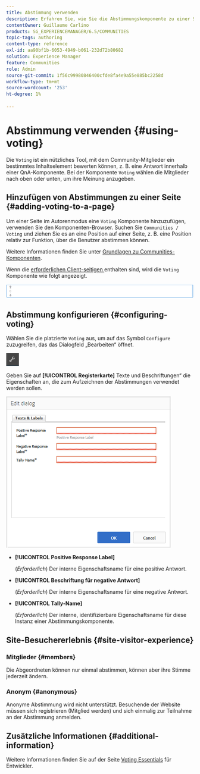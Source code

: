 ```yaml
---
title: Abstimmung verwenden
description: Erfahren Sie, wie Sie die Abstimmungskomponente zu einer Seite hinzufügen, auf der angemeldete Community-Mitglieder einen bestimmten Inhalt, z. B. eine Antwort, bewerten können.
contentOwner: Guillaume Carlino
products: SG_EXPERIENCEMANAGER/6.5/COMMUNITIES
topic-tags: authoring
content-type: reference
exl-id: aa90bf1b-6053-4949-b061-232d72b80682
solution: Experience Manager
feature: Communities
role: Admin
source-git-commit: 1f56c99980846400cfde8fa4e9a55e885bc2258d
workflow-type: tm+mt
source-wordcount: '253'
ht-degree: 1%

---
```


# Abstimmung verwenden {#using-voting}

Die `Voting` ist ein nützliches Tool, mit dem Community-Mitglieder ein bestimmtes Inhaltselement bewerten können, z. B. eine Antwort innerhalb einer QnA-Komponente. Bei der Komponente `Voting` wählen die Mitglieder nach oben oder unten, um ihre Meinung anzugeben.

## Hinzufügen von Abstimmungen zu einer Seite {#adding-voting-to-a-page}

Um einer Seite im Autorenmodus eine `Voting` Komponente hinzuzufügen, verwenden Sie den Komponenten-Browser. Suchen Sie `Communities / Voting` und ziehen Sie es an eine Position auf einer Seite, z. B. eine Position relativ zur Funktion, über die Benutzer abstimmen können.

Weitere Informationen finden Sie unter [Grundlagen zu Communities-Komponenten](basics.md).

Wenn die [erforderlichen Client-seitigen ](essentials-voting.md#essentials-for-client-side) enthalten sind, wird die `Voting` Komponente wie folgt angezeigt.

![Abstimmungskomponente](assets/voting-component.png)

## Abstimmung konfigurieren {#configuring-voting}

Wählen Sie die platzierte `Voting` aus, um auf das Symbol `Configure` zuzugreifen, das das Dialogfeld „Bearbeiten“ öffnet.

![Konfigurieren](assets/configure-new.png)

Geben Sie auf **[!UICONTROL Registerkarte]** Texte und Beschriftungen“ die Eigenschaften an, die zum Aufzeichnen der Abstimmungen verwendet werden sollen.

![Voting-label](assets/voting-label.png)

* **[!UICONTROL Positive Response Label]**

  (*Erforderlich*) Der interne Eigenschaftsname für eine positive Antwort.

* **[!UICONTROL Beschriftung für negative Antwort]**

  (*Erforderlich*) Der interne Eigenschaftsname für eine negative Antwort.

* **[!UICONTROL Tally-Name]**

  (*Erforderlich*) Der interne, identifizierbare Eigenschaftsname für diese Instanz einer Abstimmungskomponente.

## Site-Besuchererlebnis {#site-visitor-experience}

### Mitglieder {#members}

Die Abgeordneten können nur einmal abstimmen, können aber ihre Stimme jederzeit ändern.

### Anonym {#anonymous}

Anonyme Abstimmung wird nicht unterstützt. Besuchende der Website müssen sich registrieren (Mitglied werden) und sich einmalig zur Teilnahme an der Abstimmung anmelden.

## Zusätzliche Informationen {#additional-information}

Weitere Informationen finden Sie auf der Seite [Voting Essentials](essentials-voting.md) für Entwickler.
